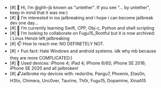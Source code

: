 - [#] 👋 Hi, I’m @ghh-jb known as "untether". If you see "... by untether", keep in mind that it was me:)
- [#] 👀 I’m interested in ios jailbreaking and i hope i can become jailbreak dev one day...
- [#] 🌱 I’m currently learning Swift, CPP, Obj-c, Python and shell scripting
- [#] 💞️ I’m looking to collaborate on Fugu15_Rootful but it is now archived:( Linus Henze left jailbreaking
- [#] 📫 How to reach me: NO DEFINETELY NOT.
- [#] ⚡ Fun fact: Hate Windows and android systems. idk why mb because they are more COMPLICATED:)
- [#] 📱 Used devices: iPhone 4; iPad 4; iPhone 6/6S; iPhone SE 2016; iPhone SE 2020 and all jailbroken!
- [#] 🔓Jailbroke my devices with: redsn0w, Pangu7, Phoenix, Etas0n, H3lix, Chimera, Unc0ver, Taurine, Th0r, Fugu15, Dopamine, XinaA15
<!---
ghh-jb/ghh-jb is a ✨ special ✨ repository because its `README.md` (this file) appears on your GitHub profile.
You can click the Preview link to take a look at your changes.
--->









